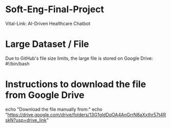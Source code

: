 # Soft-Eng-Final-Project
Vital-Link: AI-Driven Healthcare Chatbot

# Large Dataset / File
Due to GitHub's file size limits, the large file is stored on Google Drive:
#!/bin/bash
# Instructions to download the file from Google Drive
echo "Download the file manually from:"
echo "https://drive.google.com/drive/folders/13G1gldDqOA4AnGrrN8aXxthr57t4RskN?usp=drive_link"
